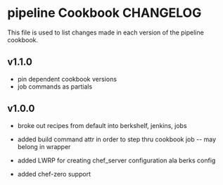 pipeline Cookbook CHANGELOG
======================
This file is used to list changes made in each version of the pipeline cookbook.

v1.1.0
------
* pin dependent cookbook versions
* job commands as partials

v1.0.0
------
* broke out recipes from default into berkshelf, jenkins, jobs

* added build command attr in order to step thru cookbook job -- may belong in wrapper

* added LWRP for creating chef\_server configuration ala berks config

* added chef-zero support
